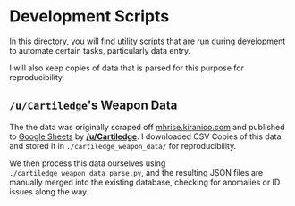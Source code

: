 # Development Scripts

In this directory, you will find utility scripts that are run during development to automate certain tasks, particularly data entry.

I will also keep copies of data that is parsed for this purpose for reproducibility.

## `/u/Cartiledge`'s Weapon Data

The the data was originally scraped off [mhrise.kiranico.com](https://mhrise.kiranico.com/) and published to [Google Sheets](https://docs.google.com/spreadsheets/d/1zFJ6Rnroi8su0NLStlZEeduVWUX_XyOU-H6adocBrYo/) by **[/u/Cartiledge](https://www.reddit.com/user/Cartiledge)**. I downloaded CSV Copies of this data and stored it in `./cartiledge_weapon_data/` for reproducibility.

We then process this data ourselves using `./cartiledge_weapon_data_parse.py`, and the resulting JSON files are manually merged into the existing database, checking for anomalies or ID issues along the way.

